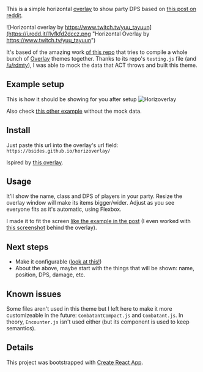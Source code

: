 This is a simple horizontal [overlay](https://github.com/hibiyasleep/OverlayPlugin) to show party DPS based on [this post on reddit](https://www.reddit.com/r/ffxiv/comments/6q41r3/what_act_overlay_is_this_snipped_off_of_a_stream/).

![Horizontal overlay by https://www.twitch.tv/yuu_tayuun](https://i.redd.it/l1vfkfd2dccz.png "Horizontal Overlay by https://www.twitch.tv/yuu_tayuun")

It's based of the amazing work [of this repo](https://github.com/billyvg/OverlayPlugin-themes) that tries to compile a whole bunch of [Overlay](https://github.com/hibiyasleep/OverlayPlugin) themes together. Thanks to its repo's `testing.js` file (and [/u/rdmty](https://www.reddit.com/user/rdmty)), I was able to mock the data that ACT throws and built this theme.

## Example setup
This is how it should be showing for you after setup
![Horizoverlay](https://raw.githubusercontent.com/bsides/horizoverlay/master/example.jpg "Horizoverlay")

Also check [this other example](https://raw.githubusercontent.com/bsides/horizoverlay/master/example2.jpg) without the mock data.

## Install
Just paste this url into the overlay's url field:
`https://bsides.github.io/horizoverlay/`

Ispired by [this overlay](https://github.com/hibiyasleep/kagerou).

## Usage
It'll show the name, class and DPS of players in your party. Resize the overlay window will make its items bigger/wider. Adjust as you see everyone fits as it's automatic, using Flexbox.

I made it to fit the screen [like the example in the post](https://www.reddit.com/r/ffxiv/comments/6q41r3/what_act_overlay_is_this_snipped_off_of_a_stream/) (I even worked with [this screenshot](https://puu.sh/x4Qhi/dcce1de30b.jpg) behind the overlay).

## Next steps
* Make it configurable ([look at this!](https://github.com/hibiyasleep/kagerou))
* About the above, maybe start with the things that will be shown: name, position, DPS, damage, etc.

## Known issues
Some files aren't used in this theme but I left here to make it more customizeable in the future: `CombatantCompact.js` and `Combatant.js`. In theory, `Encounter.js` isn't used either (but its component is used to keep semantics).

## Details
This project was bootstrapped with [Create React App](https://github.com/facebookincubator/create-react-app).
